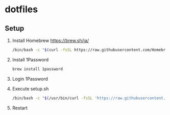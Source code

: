 # dotfiles

## Setup

1. Install Homebrew
    <https://brew.sh/ja/>

    ```sh
    /bin/bash -c "$(curl -fsSL https://raw.githubusercontent.com/Homebrew/install/HEAD/install.sh)"
    ```

2. Install 1Password

    ```sh
    brew install 1password
    ```

3. Login 1Password
4. Execute setup.sh

    ```sh
    /bin/bash -c "$(/usr/bin/curl -fsSL 'https://raw.githubusercontent.com/karrybit/dotfiles/refs/heads/master/setup.sh')"
    ```

5. Restart
